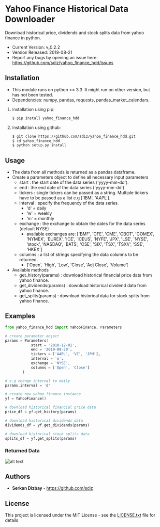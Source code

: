 # Yahoo Finance Historical Data Downloader

Download historical price, dividends and stock splits data from yahoo finance in python.

- Current Version: v_0.2.2
- Version Released: 2019-08-21
- Report any bugs by opening an issue here: https://github.com/sdiz/yahoo_finance_hdd/issues

## Installation

  - This module runs on python >= 3.3. It might run on other version, but has not been tested.
  - Dependencies: numpy, pandas, requests, pandas_market_calendars.
          
1. Installation using pip:
    ```bash
    $ pip install yahoo_finance_hdd
    ```
1. Installation using github:
    ```bash
    $ git clone https://github.com/sdiz/yahoo_finance_hdd.git
    $ cd yahoo_finance_hdd
    $ python setup.py install
    ```
## Usage

- The data from all methods is returned as a pandas dataframe.
- Create a parameters object to define all necessary input parameters
    - start :  the start date of the data series ('yyyy-mm-dd').
    - end : the end date of the data series ('yyyy-mm-dd').
    - tickers : single tickers can be passed as a string. Multiple tickers
                have to be passed as a list e.g ['IBM', 'AAPL'].
    - interval : specify the frequency of the data series.
        - 'd' = daily
        - 'w' = weekly
        - 'm' = monthly
    - exchange : the exchange to obtain the dates for the data series (default NYSE)
        - available exchanges are: ['BMF', 'CFE', 'CME', 'CBOT', 'COMEX', 'NYMEX', 'EUREX', 'ICE', 'ICEUS', 'NYFE', 'JPX', 'LSE', 'NYSE', 'stock', 'NASDAQ', 'BATS', 'OSE', 'SIX', 'TSX', 'TSXV', 'SSE', 'HKEX']
    - columns : a list of strings specifying the data columns to be returned.
        - ['Open', 'High', 'Low', 'Close', 'Adj Close', 'Volume']
-   Available methods
    - get_history(params) : download historical financial price data from yahoo finance.
    - get_dividends(params) : download historical dividend data from yahoo finance.
    - get_splits(params) : download historical data for stock splits from yahoo finance.


## Examples

```python
from yahoo_finance_hdd import YahooFinance, Parameters

# create parameter object
params = Parameters(
            start = '2010-12-01',
            end = '2019-08-20',
            tickers = ['AAPL', 'VZ', 'JPM'],
            interval = 'w',
            exchange = 'NYSE',
            columns = ['Open', 'Close']
        )

# e.g change interval to daily
params.interval = 'd'

# create new yahoo finance instance
yf = YahooFinance()

# download historical financial price data
price_df = yf.get_history(params)

# download historical dividends data
dividends_df = yf.get_dividends(params)

# download historical stock splits data
splits_df = yf.get_splits(params)
```
### Returned Data
![alt text](https://github.com/sdiz/yahoo_finance_hdd/blob/master/return_example.JPG "returned data example")

## Authors

- **Serkan Dizbay** - https://github.com/sdiz

## License

This project is licensed under the MIT License - see the [LICENSE.txt](LICENSE.txt) file for details

